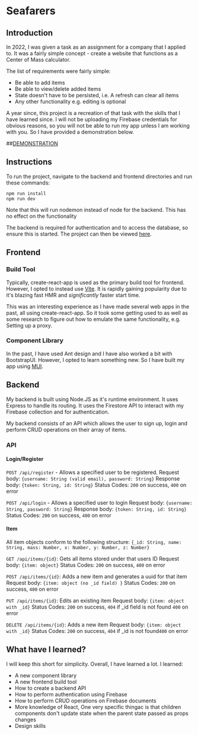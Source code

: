 # Seafarers

## Introduction

In 2022, I was given a task as an assignment for a company that I applied to. It was a fairly simple concept - create a website that functions as a Center of Mass calculator.

The list of requirements were fairly simple:

- Be able to add items
- Be able to view/delete added items
- State doesn't have to be persisted, i.e. A refresh can clear all items
- Any other functionality e.g. editing is optional

A year since, this project is a recreation of that task with the skills that I have learned since. I will not be uploading my Firebase credentials for obvious reasons, so you will not be able to run my app unless I am working with you. So I have provided a demonstration below.

##[DEMONSTRATION](https://youtu.be/rSoLfdylkZU)

## Instructions

To run the project, navigate to the backend and frontend directories and run these commands:

```
npm run install
npm run dev
```

Note that this will run nodemon instead of node for the backend. This has no effect on the functionality

The backend is required for authentication and to access the database, so ensure this is started. The project can then be viewed [here](http://localhost:5173).

## Frontend

### Build Tool

Typically, create-react-app is used as the primary build tool for frontend. However, I opted to instead use [Vite](https://vitejs.dev/). It is rapidly gaining popularity due to it's blazing fast HMR and _significantly_ faster start time.

This was an interesting experience as I have made several web apps in the past, all using create-react-app. So it took some getting used to as well as some research to figure out how to emulate the same functionality, e.g. Setting up a proxy.

### Component Library

In the past, I have used Ant design and I have also worked a bit with BootstrapUI. However, I opted to learn something new. So I have built my app using [MUI](https://mui.com/).

## Backend

My backend is built using Node.JS as it's runtime environment. It uses Express to handle its routing. It uses the Firestore API to interact with my Firebase collection and for authentication.

My backend consists of an API which allows the user to sign up, login and perform CRUD operations on their array of items.

### API

#### Login/Register

`POST /api/register` - Allows a specified user to be registered.
Request body: `{username: String (valid email), password: String}`
Response body: `{token: String, id: String}`
Status Codes: `200` on success, `400` on error

`POST /api/login` - Allows a specified user to login
Request body: `{username: String, password: String}`
Response body: `{token: String, id: String}`
Status Codes: `200` on success, `400` on error

#### Item

All item objects conform to the following structure: `{_id: String, name: String, mass: Number, x: Number, y: Number, z: Number}`

`GET /api/items/{id}`: Gets all items stored under that users ID
Request body: `{item: object}`
Status Codes: `200` on success, `400` on error

`POST /api/items/{id}`: Adds a new item and generates a uuid for that item
Request body: `{item: object (no _id field) }`
Status Codes: `200` on success, `400` on error

`PUT /api/items/{id}`: Edits an existing item
Request body: `{item: object with _id}`
Status Codes: `200` on success, `404` if \_id field is not found `400` on error

`DELETE /api/items/{id}`: Adds a new item
Request body: `{item: object with _id}`
Status Codes: `200` on success, `404` if \_id is not found`400` on error

## What have I learned?

I will keep this short for simplicity. Overall, I have learned a lot. I learned:

- A new component library
- A new frontend build tool
- How to create a backend API
- How to perform authentication using Firebase
- How to perform CRUD operations on Firebase documents
- More knowledge of React, One very specific thingac is that children components don't update state when the parent state passed as props changes
- Design skills
